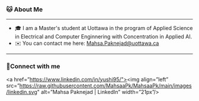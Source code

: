 ### 🐱 About Me 
____________________________________________
* 🎓 I am a Master's student at Uottawa in the program of Applied Science in Electrical and Computer Enginnering with Concentration in Applied AI.
* ✉️ You can contact me here: Mahsa.Paknejad@uottawa.ca

***
 ### 🤝Connect with me

<a href=”https://www.linkedin.com/in/yushi95/"><img align=”left” src=”https://raw.githubusercontent.com/MahsaaPk/MahsaaPk/main/images/linkedin.svg" alt=”Mahsa Paknejad | LinkedIn” width=”21px”/></a>
